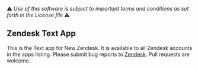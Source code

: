 :warning: *Use of this software is subject to important terms and conditions as set forth in the License file* :warning: 

## Zendesk Text App

This is the Text app for New Zendesk. It is available to all Zendesk
accounts in the apps listing. Please submit bug reports to
[Zendesk](https://support.zendesk.com/requests/new). Pull requests are welcome.
